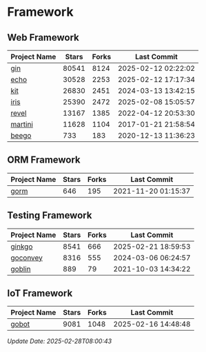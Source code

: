 # Framework

## Web Framework
| Project Name | Stars | Forks | Last Commit |
| ------------ | ----- | ----- | ----------- |
| [gin](https://github.com/gin-gonic/gin) | 80541 | 8124 | 2025-02-12 02:22:02 |
| [echo](https://github.com/labstack/echo) | 30528 | 2253 | 2025-02-12 17:17:34 |
| [kit](https://github.com/go-kit/kit) | 26830 | 2451 | 2024-03-13 13:42:15 |
| [iris](https://github.com/kataras/iris) | 25390 | 2472 | 2025-02-08 15:05:57 |
| [revel](https://github.com/revel/revel) | 13167 | 1385 | 2022-04-12 20:53:30 |
| [martini](https://github.com/go-martini/martini) | 11628 | 1104 | 2017-01-21 21:58:54 |
| [beego](https://github.com/astaxie/beego) | 733 | 183 | 2020-12-13 11:36:23 |

## ORM Framework
| Project Name | Stars | Forks | Last Commit |
| ------------ | ----- | ----- | ----------- |
| [gorm](https://github.com/jinzhu/gorm) | 646 | 195 | 2021-11-20 01:15:37 |

## Testing Framework
| Project Name | Stars | Forks | Last Commit |
| ------------ | ----- | ----- | ----------- |
| [ginkgo](https://github.com/onsi/ginkgo) | 8541 | 666 | 2025-02-21 18:59:53 |
| [goconvey](https://github.com/smartystreets/goconvey) | 8316 | 555 | 2024-03-06 06:24:57 |
| [goblin](https://github.com/franela/goblin) | 889 | 79 | 2021-10-03 14:34:22 |

## IoT Framework
| Project Name | Stars | Forks | Last Commit |
| ------------ | ----- | ----- | ----------- |
| [gobot](https://github.com/hybridgroup/gobot) | 9081 | 1048 | 2025-02-16 14:48:48 |

*Update Date: 2025-02-28T08:00:43*